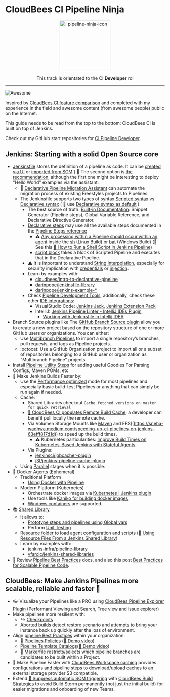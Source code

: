 # CloudBees CI Pipeline Ninja

<p align="center">
  <img alt="pipeline-ninja-icon" src="https://www.jenkins.io/images/logos/ninja/ninja.png" height="160" />
  <p align="center">This track is orientated to the CI <strong>Developer</strong> rol</p>
</p>

---

![Awesome](https://cdn.rawgit.com/sindresorhus/awesome/d7305f38d29fed78fa85652e3a63e154dd8e8829/media/badge.svg)

Inspired by [CloudBees CI feature comparison](https://docs.cloudbees.com/docs/cloudbees-ci/latest/feature-definition) and completed with my experience in the field and awesome content (from awesome people) public on the Internet.

This guide needs to be read from the top to the bottom: CloudBees CI is built on top of Jenkins.

Check out my GitHub start repositories for [CI Pipeline Developer](https://github.com/stars/carlosrodlop/lists/jenkins-cbci-developer).

## Jenkins: Starting with a solid Open Source core

- [Jenkinsfile](https://www.jenkins.io/doc/book/pipeline/jenkinsfile/) stores the definition of a pipeline as code. It can be [created via UI](https://www.jenkins.io/doc/book/pipeline/getting-started/#through-the-classic-ui) or [imported from SCM](https://www.jenkins.io/doc/book/pipeline/getting-started/#defining-a-pipeline-in-scm) ( 🍬 The second option is [the recommendation](https://docs.cloudbees.com/docs/admin-resources/latest/pipelines/pipeline-best-practices#_store_pipeline_definitions_in_a_source_code_management_scm_tool), although the first one might be interesting to deploy "Hello World" examples via the assistant.
  - 🍬 [Declarative Pipeline Migration Assistant](https://plugins.jenkins.io/declarative-pipeline-migration-assistant/) can automate the migration process of existing Freestyles projects to Pipelines.
  - The Jenkinsfile supports two types of syntax [Scripted syntax](https://www.jenkins.io/doc/book/pipeline/syntax/#scripted-pipeline) vs [Declarative syntax](https://www.jenkins.io/doc/book/pipeline/syntax/#declarative-pipeline) ( 🍬 use [Declarative syntax as default](https://docs.cloudbees.com/docs/admin-resources/latest/pipelines/pipeline-best-practices#_when_writing_a_pipeline_definition_use_declarative_syntax) )
    - The best source of truth: [Built-in Documentation](https://www.jenkins.io/doc/book/pipeline/getting-started/#built-in-documentation): Snippet Generator (Pipeline steps), Global Variable Reference, and Declarative Directive Generator.
    - [Declarative steps](https://www.jenkins.io/doc/book/pipeline/syntax/#declarative-steps) may use all the available steps documented in the [Pipeline Steps reference](https://www.jenkins.io/doc/pipeline/steps/)
      - ⚠️ [Any processing within a Pipeline should occur within an agent](https://docs.cloudbees.com/docs/admin-resources/latest/pipelines/pipeline-best-practices#_do_all_the_work_within_an_agent) inside the [sh](https://www.jenkins.io/doc/pipeline/steps/workflow-durable-task-step/#sh-shell-script) (Linux Build) or [bat](https://www.jenkins.io/doc/pipeline/steps/workflow-durable-task-step/#bat-windows-batch-script) (Windows Build) (🍬 See this [🎥 How to Run a Shell Script in Jenkins Pipeline](https://www.youtube.com/watch?v=mbeQWBNaNKQ))
      - [script block](https://www.jenkins.io/doc/book/pipeline/syntax/#script) takes a block of Scripted Pipeline and executes that in the Declarative Pipeline.
    - ⚠️ It is important to understand [String Interpolation](https://www.jenkins.io/doc/book/pipeline/jenkinsfile/#string-interpolation), especially for security implication with [credentials](https://www.jenkins.io/doc/book/pipeline/jenkinsfile/#interpolation-of-sensitive-environment-variables) or [injection](https://www.jenkins.io/doc/book/pipeline/jenkinsfile/#injection-via-interpolation).
    - Learn by examples with:
      - [cloudbees/intro-to-declarative-pipeline](https://github.com/cloudbees/intro-to-declarative-pipeline)
      - [darinpope/jenkinsfile-library](https://github.com/darinpope/jenkinsfile-library)
      - [darinpope/jenkins-example-\*](https://github.com/darinpope?language=&page=2&q=jenkins-example&sort=&tab=repositories)
    - Check [Pipeline Development Tools](https://www.jenkins.io/doc/book/pipeline/development/), additionally, check these other [IDE integrations](https://www.jenkins.io/doc/book/pipeline/development/#ide-integrations):
      - VisualStudio Code: [Jenkins Jack](https://marketplace.visualstudio.com/items?itemName=tabeyti.jenkins-jack), [Jenkins Extension Pack](https://marketplace.visualstudio.com/items?itemName=DontShaveTheYak.jenkins-extension-pack)
      - IntelliJ: [Jenkins Pipeline Linter - IntelliJ IDEs Plugin](https://plugins.jetbrains.com/plugin/15699-jenkins-pipeline-linter)
        - [Working with Jenkinsfile in Intellij IDEA](http://vgaidarji.me/blog/2018/07/30/working-with-jenkinsfile-in-intellij-idea/)
- Branch Source plugins like The [GitHub Branch Source plugin](https://plugins.jenkins.io/github-branch-source/) allow you to create a new project based on the repository structure of one or more GitHub users or organizations. You can either:
  - Use [Multibranch Pipelines](https://www.jenkins.io/doc/book/pipeline/multibranch/) to import a single repository’s branches, pull requests, and tags as Pipeline projects.
  - :octocat: Use a GitHub Organization project to import all or a subset of repositories belonging to a GitHub user or organization as "Multibranch Pipeline" projects.
- Install [Pipeline Utility Steps](https://github.com/jenkinsci/pipeline-utility-steps-plugin/blob/master/docs/STEPS.md) for adding useful Goodies For Parsing Configs, Maven POMs, etc
- 🏃 Make Jenkins Builds Faster by:
  - Use the [Performance optimized](https://www.jenkins.io/doc/book/pipeline/scaling-pipeline/#suggested-best-practices-and-tips-for-durability-settings) mode for most pipelines and especially basic build-test Pipelines or anything that can simply be run again if needed.
  - Cache:
    - Shared Libraries checkout `Cache fetched versions on master for quick retrieval`
    - [🎥 CloudBees CI populates Remote Build Cache](https://www.cloudbees.com/videos/speeding-up-jenkins-and-maven-build-cache), a developer can benefit pull locally the remote cache.
    - Via Volumen Storage Mounts like [Maven](https://sneha-wadhwa.medium.com/speeding-up-ci-pipelines-on-jenkins-63efff817d1d) and EFS](https://sneha-wadhwa.medium.com/speeding-up-ci-pipelines-on-jenkins-63efff817d1d)) to speed up the build times.
      - ⚠️ Kubernetes particularities: [Improve Build Times on Kubernetes-Based Jenkins with Stateful Agents](https://blog.hiya.com/kubernetes-base-jenkins-stateful-agents/).
    - Via Plugins:
      - [jenkinsci/jobcacher-plugin](https://github.com/jenkinsci/jobcacher-plugin)
      - [j3t/jenkins-pipeline-cache-plugin](https://github.com/j3t/jenkins-pipeline-cache-plugin)
  - Using [Parallel](https://www.jenkins.io/doc/book/pipeline/syntax/#parallel) stages when it is possible.
- 🐳 Docker Agents (Ephemeral)
  - Traditional Platform
    - [Using Docker with Pipeline](https://www.jenkins.io/doc/book/pipeline/docker/)
  - Modern Platform (Kubernetes)
    - Orchestrate docker images via [Kubernetes | Jenkins plugin](https://plugins.jenkins.io/kubernetes/)
    - Use tools like [Kaniko for building docker images](https://docs.cloudbees.com/docs/cloudbees-ci/latest/cloud-admin-guide/using-kaniko)
    - [Windows containers](https://docs.cloudbees.com/docs/cloudbees-ci/latest/cloud-admin-guide/agents#_setting_up_a_kubernetes_cluster_with_linux_and_windows_node_pools) are supported.
- 📚 [Shared Library](https://www.jenkins.io/doc/book/pipeline/shared-libraries/)
  - It allows to:
    - [Prototype steps and pipelines using Global vars](https://github.com/aimtheory/jenkins-pipeline-best-practices)
    - Perform [Unit Testing](https://github.com/jenkinsci/JenkinsPipelineUnit)
  - [Resource folder](https://www.jenkins.io/doc/book/pipeline/shared-libraries/#loading-resources) to load agent configuration and scripts ([🎥 Using Resource Files From a Jenkins Shared Library](https://www.youtube.com/watch?v=eV7roTXrEqg))
  - Learn by examples with:
    - [jenkins-infra/pipeline-library](https://github.com/jenkins-infra/pipeline-library)
    - [vfarcic/jenkins-shared-libraries](https://github.com/vfarcic/jenkins-shared-libraries)
- 🍬 Review [Pipeline Best Practices](https://docs.cloudbees.com/docs/admin-resources/latest/pipelines/pipeline-best-practices) docs, and also this post [Best Practices for Scalable Pipeline Code](https://www.jenkins.io/blog/2017/02/01/pipeline-scalability-best-practice/).

## CloudBees: Make Jenkins Pipelines more scalable, reliable and faster 🚀

- 👓 Visualize your Pipelines like a PRO using [CloudBees Pipeline Explorer Plugin](https://docs.cloudbees.com/docs/cloudbees-ci/latest/pipelines/cloudbees-pipeline-explorer-plugin) (Performant Viewing and Search, Tree view and issue explorer)
- Make pipelines more resilient with:
  - ↪️ [Checkpoints](https://docs.cloudbees.com/docs/admin-resources/latest/pipelines/inserting-checkpoints)
  - [Aborted builds](https://docs.cloudbees.com/docs/admin-resources/latest/pipelines/controlling-builds#aborted-builds) detect restore scenario and attempts to bring your instance back up quickly after the loss of environment.
- Align [pipeline Best Practices](https://docs.cloudbees.com/docs/admin-resources/latest/pipelines/pipeline-best-practices) within your organization:
  - 🚓 [Pipelines Policies](https://docs.cloudbees.com/docs/admin-resources/latest/pipelines/pipeline-policies) ([🎥 Demo video](https://www.youtube.com/watch?v=Js4d35kv19I))
  - [Pipeline Template Catalogs](https://docs.cloudbees.com/docs/admin-resources/latest/pipeline-templates-user-guide/setting-up-a-pipeline-template-catalog)([🎥 Demo video](https://www.youtube.com/watch?v=pPwI_kTSCmA))
  - 📌 [Markerfile](https://docs.cloudbees.com/docs/admin-resources/latest/pipelines/pipeline-as-code#custom-pac-scripts) restricts/selects which pipeline branches are candidates to be built within a Project.
- 🏃 Make Pipeline Faster with [CloudBees Workspace caching](https://docs.cloudbees.com/docs/cloudbees-ci/latest/pipelines/cloudbees-cache-step) provides configurations and pipeline steps to download/upload caches to an external storage provider S3 compatible.
- Extend [🎥 Suppress automatic SCM triggering](https://www.youtube.com/watch?v=2XK8ikOCpOw) with [CloudBees Build Strategies]() to avoid Build Storm permanently (not just the initial build) for easier migrations and onboarding of new Teams.
